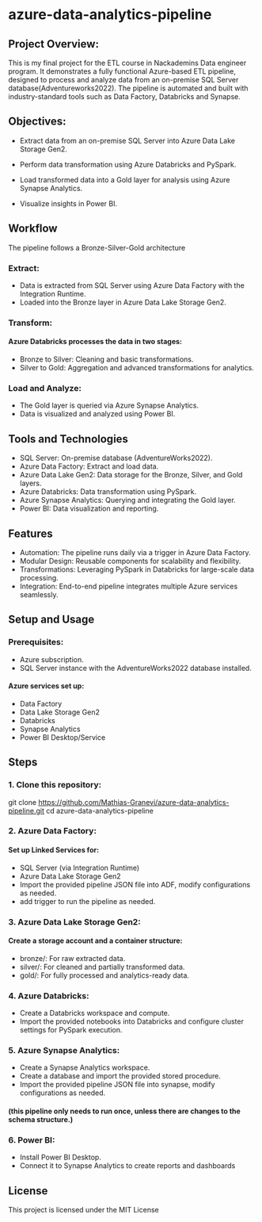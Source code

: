# azure-data-analytics-pipeline

## Project Overview:

This is my final project for the ETL course in Nackademins Data engineer program. It demonstrates a fully functional Azure-based ETL pipeline, designed to process and analyze data from an on-premise SQL Server database(Adventureworks2022). The pipeline is automated and built with industry-standard tools such as Data Factory, Databricks and Synapse.

## Objectives:

- Extract data from an on-premise SQL Server into Azure Data Lake Storage Gen2.

- Perform data transformation using Azure Databricks and PySpark.

- Load transformed data into a Gold layer for analysis using Azure Synapse Analytics.

- Visualize insights in Power BI.

## Workflow

The pipeline follows a Bronze-Silver-Gold architecture

### Extract:
- Data is extracted from SQL Server using Azure Data Factory with the Integration Runtime.
- Loaded into the Bronze layer in Azure Data Lake Storage Gen2.

### Transform:
#### Azure Databricks processes the data in two stages:
- Bronze to Silver: Cleaning and basic transformations.
- Silver to Gold: Aggregation and advanced transformations for analytics.

### Load and Analyze:
- The Gold layer is queried via Azure Synapse Analytics.
- Data is visualized and analyzed using Power BI.

## Tools and Technologies
- SQL Server: On-premise database (AdventureWorks2022).
- Azure Data Factory: Extract and load data.
- Azure Data Lake Gen2: Data storage for the Bronze, Silver, and Gold layers.
- Azure Databricks: Data transformation using PySpark.
- Azure Synapse Analytics: Querying and integrating the Gold layer.
- Power BI: Data visualization and reporting.

## Features
- Automation: The pipeline runs daily via a trigger in Azure Data Factory.
- Modular Design: Reusable components for scalability and flexibility.
- Transformations: Leveraging PySpark in Databricks for large-scale data processing.
- Integration: End-to-end pipeline integrates multiple Azure services seamlessly.

## Setup and Usage
### Prerequisites:
- Azure subscription.
- SQL Server instance with the AdventureWorks2022 database installed.
#### Azure services set up:
- Data Factory
- Data Lake Storage Gen2
- Databricks
- Synapse Analytics
- Power BI Desktop/Service

## Steps
### 1. Clone this repository:
git clone https://github.com/Mathias-Granevi/azure-data-analytics-pipeline.git
cd azure-data-analytics-pipeline

### 2. Azure Data Factory:
#### Set up Linked Services for:
- SQL Server (via Integration Runtime)
- Azure Data Lake Storage Gen2
- Import the provided pipeline JSON file into ADF, modify configurations as needed.
- add trigger to run the pipeline as needed.

### 3. Azure Data Lake Storage Gen2:
#### Create a storage account and a container structure:
- bronze/: For raw extracted data.
- silver/: For cleaned and partially transformed data.
- gold/: For fully processed and analytics-ready data.

### 4. Azure Databricks:
- Create a Databricks workspace and compute.
- Import the provided notebooks into Databricks and configure cluster settings for PySpark execution.

### 5. Azure Synapse Analytics:
- Create a Synapse Analytics workspace.
- Create a database and import the provided stored procedure.
- Import the provided pipeline JSON file into synapse, modify configurations as needed.
#### (this pipeline only needs to run once, unless there are changes to the schema structure.)

### 6. Power BI:
- Install Power BI Desktop.
- Connect it to Synapse Analytics to create reports and dashboards

## License
This project is licensed under the MIT License
